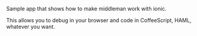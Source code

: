 Sample app that shows how to make middleman work with ionic. 

This allows you to debug in your browser and code in CoffeeScript, HAML, whatever you want.
